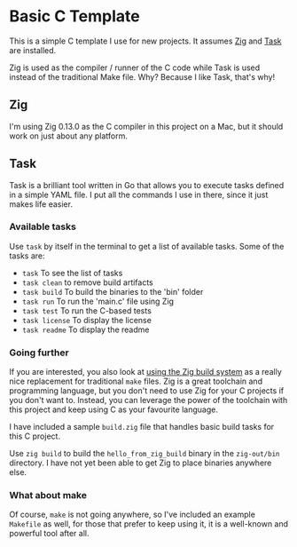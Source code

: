 # Basic C Template

This is a simple C template I use for new projects. It assumes [Zig](https://ziglang.org/) and [Task](https://taskfile.dev/) are installed.

Zig is used as the compiler / runner of the C code while Task is used instead of the traditional Make file. Why? Because I like Task, that's why!

## Zig

I'm using Zig 0.13.0 as the C compiler in this project on a Mac, but it should work on just about any platform.

## Task

Task is a brilliant tool written in Go that allows you to execute tasks defined in a simple YAML file. I put all the commands I use in there, since it just makes life easier.

### Available tasks

Use `task` by itself in the terminal to get a list of available tasks. Some of the tasks are:

- `task` To see the list of tasks
- `task clean` to remove build artifacts
- `task build` To build the binaries to the 'bin' folder
- `task run` To run the 'main.c' file using Zig
- `task test` To run the C-based tests
- `task license` To display the license
- `task readme` To display the readme

### Going further

If you are interested, you also look at [using the Zig build system](https://github.com/allyourcodebase) as a really nice replacement for traditional `make` files. Zig is a great toolchain and programming language, but you don't need to use Zig for your C projects if you don't want to. Instead, you can leverage the power of the toolchain with this project and keep using C as your favourite language.

I have included a sample `build.zig` file that handles basic build tasks for this C project.

Use `zig build` to build the `hello_from_zig_build` binary in the `zig-out/bin` directory. I have not yet been able to get Zig to place binaries anywhere else.

### What about make

Of course, `make` is not going anywhere, so I've included an example `Makefile` as well, for those that prefer to keep using it, it is a well-known and powerful tool after all.
